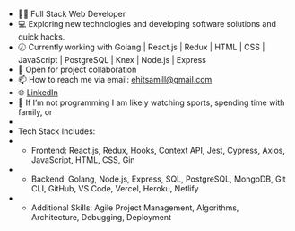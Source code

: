 
- 👨‍💻	 Full Stack Web Developer
- 💻 Exploring new technologies and developing software solutions and quick hacks.
- 🕗 Currently working with Golang | React.js | Redux | HTML | CSS | JavaScript | PostgreSQL | Knex | Node.js | Express
- 👋 Open for project collaboration
- :mailbox: How to reach me via email: ehitsamill@gmail.com
- :globe_with_meridians:  <a href="https://www.linkedin.com/in/anthony-miller-88768842/">LinkedIn</a>
- :speech_balloon: If I’m not programming I am likely watching sports, spending time with family, or 
- 
- Tech Stack Includes:
- - Frontend: React.js, Redux, Hooks, Context API, Jest, Cypress, Axios, JavaScript, HTML, CSS, Gin
- - Backend: Golang, Node.js, Express, SQL, PostgreSQL, MongoDB, Git CLI, GitHub, VS Code, Vercel, Heroku, Netlify
- - Additional Skills: Agile Project Management, Algorithms, Architecture, Debugging, Deployment
